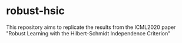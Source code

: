 # robust-hsic
This repository aims to replicate the results from the ICML2020 paper "Robust Learning with the Hilbert-Schmidt Independence Criterion"
